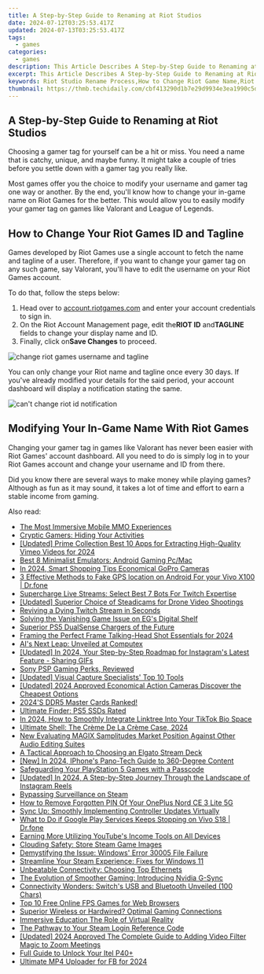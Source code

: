 ```yaml
---
title: A Step-by-Step Guide to Renaming at Riot Studios
date: 2024-07-12T03:25:53.417Z
updated: 2024-07-13T03:25:53.417Z
tags:
  - games
categories:
  - games
description: This Article Describes A Step-by-Step Guide to Renaming at Riot Studios
excerpt: This Article Describes A Step-by-Step Guide to Renaming at Riot Studios
keywords: Riot Studio Rename Process,How to Change Riot Game Name,Riot Studio Naming Guide,Renaming in Riot Games Step-by-Step,Riot Studios Renamation Procedures,Guide to Altering Riot Studio Brand Identity,a step by step guide to renaming at riot studios
thumbnail: https://thmb.techidaily.com/cbf413290d1b7e29d9934e3ea1990c5dc72e7e77a07dc3de6c6added5ee7ee53.jpg
---
```


## A Step-by-Step Guide to Renaming at Riot Studios

 Choosing a gamer tag for yourself can be a hit or miss. You need a name that is catchy, unique, and maybe funny. It might take a couple of tries before you settle down with a gamer tag you really like.

 Most games offer you the choice to modify your username and gamer tag one way or another. By the end, you'll know how to change your in-game name on Riot Games for the better. This would allow you to easily modify your gamer tag on games like Valorant and League of Legends.

## How to Change Your Riot Games ID and Tagline

 Games developed by Riot Games use a single account to fetch the name and tagline of a user. Therefore, if you want to change your gamer tag on any such game, say Valorant, you'll have to edit the username on your Riot Games account.

To do that, follow the steps below:

1. Head over to [account.riotgames.com](https://account.riotgames.com) and enter your account credentials to sign in.
2. On the Riot Account Management page, edit the**RIOT ID** and**TAGLINE** fields to change your display name and ID.
3. Finally, click on**Save Changes** to proceed.

![change riot games username and tagline](https://static1.makeuseofimages.com/wordpress/wp-content/uploads/2021/12/change-riot-games-username-and-tagline.png)

 You can only change your Riot name and tagline once every 30 days. If you've already modified your details for the said period, your account dashboard will display a notification stating the same.

![can't change riot id notification](https://static1.makeuseofimages.com/wordpress/wp-content/uploads/2021/12/cant-change-riot-id-notification.png)

## Modifying Your In-Game Name With Riot Games

 Changing your gamer tag in games like Valorant has never been easier with Riot Games' account dashboard. All you need to do is simply log in to your Riot Games account and change your username and ID from there.

 Did you know there are several ways to make money while playing games? Although as fun as it may sound, it takes a lot of time and effort to earn a stable income from gaming.


<ins class="adsbygoogle"
     style="display:block"
     data-ad-format="autorelaxed"
     data-ad-client="ca-pub-7571918770474297"
     data-ad-slot="1223367746"></ins>



<ins class="adsbygoogle"
     style="display:block"
     data-ad-client="ca-pub-7571918770474297"
     data-ad-slot="8358498916"
     data-ad-format="auto"
     data-full-width-responsive="true"></ins>



<span class="atpl-alsoreadstyle">Also read:</span>
<div><ul>
<li><a href="https://games-able.techidaily.com/the-most-immersive-mobile-mmo-experiences/"><u>The Most Immersive Mobile MMO Experiences</u></a></li>
<li><a href="https://games-able.techidaily.com/cryptic-gamers-hiding-your-activities/"><u>Cryptic Gamers: Hiding Your Activities</u></a></li>
<li><a href="https://vimeo-videos.techidaily.com/updated-prime-collection-best-10-apps-for-extracting-high-quality-vimeo-videos-for-2024/"><u>[Updated] Prime Collection  Best 10 Apps for Extracting High-Quality Vimeo Videos for 2024</u></a></li>
<li><a href="https://games-able.techidaily.com/best-8-minimalist-emulators-android-gaming-pcmac/"><u>Best 8 Minimalist Emulators: Android Gaming Pc/Mac</u></a></li>
<li><a href="https://extra-approaches.techidaily.com/in-2024-smart-shopping-tips-economical-gopro-cameras/"><u>In 2024, Smart Shopping Tips  Economical GoPro Cameras</u></a></li>
<li><a href="https://android-location.techidaily.com/3-effective-methods-to-fake-gps-location-on-android-for-your-vivo-x100-drfone-by-drfone-virtual/"><u>3 Effective Methods to Fake GPS location on Android For your Vivo X100 | Dr.fone</u></a></li>
<li><a href="https://games-able.techidaily.com/supercharge-live-streams-select-best-7-bots-for-twitch-expertise/"><u>Supercharge Live Streams: Select Best 7 Bots For Twitch Expertise</u></a></li>
<li><a href="https://some-skills.techidaily.com/updated-superior-choice-of-steadicams-for-drone-video-shootings/"><u>[Updated] Superior Choice of Steadicams for Drone Video Shootings</u></a></li>
<li><a href="https://extra-resources.techidaily.com/reviving-a-dying-twitch-stream-in-seconds/"><u>Reviving a Dying Twitch Stream in Seconds</u></a></li>
<li><a href="https://games-able.techidaily.com/solving-the-vanishing-game-issue-on-egs-digital-shelf/"><u>Solving the Vanishing Game Issue on EG's Digital Shelf</u></a></li>
<li><a href="https://games-able.techidaily.com/superior-ps5-dualsense-chargers-of-the-future/"><u>Superior PS5 DualSense Chargers of the Future</u></a></li>
<li><a href="https://youtube-help.techidaily.com/framing-the-perfect-frame-talking-head-shot-essentials-for-2024/"><u>Framing the Perfect Frame  Talking-Head Shot Essentials for 2024</u></a></li>
<li><a href="https://games-able.techidaily.com/ais-next-leap-unveiled-at-computex/"><u>AI's Next Leap: Unveiled at Computex</u></a></li>
<li><a href="https://instagram-clips.techidaily.com/updated-in-2024-your-step-by-step-roadmap-for-instagrams-latest-feature-sharing-gifs/"><u>[Updated] In 2024, Your Step-by-Step Roadmap for Instagram's Latest Feature - Sharing GIFs</u></a></li>
<li><a href="https://games-able.techidaily.com/sony-psp-gaming-perks-reviewed/"><u>Sony PSP Gaming Perks, Reviewed</u></a></li>
<li><a href="https://remote-screen-capture.techidaily.com/updated-visual-capture-specialists-top-10-tools/"><u>[Updated] Visual Capture Specialists' Top 10 Tools</u></a></li>
<li><a href="https://fox-hovers.techidaily.com/updated-2024-approved-economical-action-cameras-discover-the-cheapest-options/"><u>[Updated] 2024 Approved  Economical Action Cameras  Discover the Cheapest Options</u></a></li>
<li><a href="https://games-able.techidaily.com/1719173202710-2024s-ddr5-master-cards-ranked/"><u>2024'S DDR5 Master Cards Ranked!</u></a></li>
<li><a href="https://games-able.techidaily.com/ultimate-finder-ps5-ssds-rated/"><u>Ultimate Finder: PS5 SSDs Rated</u></a></li>
<li><a href="https://some-knowledge.techidaily.com/in-2024-how-to-smoothly-integrate-linktree-into-your-tiktok-bio-space/"><u>In 2024, How to Smoothly Integrate Linktree Into Your TikTok Bio Space</u></a></li>
<li><a href="https://games-able.techidaily.com/ultimate-shell-the-creme-de-la-creme-case-2024/"><u>Ultimate Shell: The Crème De La Crème Case, 2024</u></a></li>
<li><a href="https://audio-editing.techidaily.com/new-evaluating-magix-samplitudes-market-position-against-other-audio-editing-suites/"><u>New Evaluating MAGIX Samplitudes Market Position Against Other Audio Editing Suites</u></a></li>
<li><a href="https://games-able.techidaily.com/a-tactical-approach-to-choosing-an-elgato-stream-deck/"><u>A Tactical Approach to Choosing an Elgato Stream Deck</u></a></li>
<li><a href="https://facebook-video-recording.techidaily.com/new-in-2024-iphones-pano-tech-guide-to-360-degree-content/"><u>[New] In 2024, IPhone's Pano-Tech Guide to 360-Degree Content</u></a></li>
<li><a href="https://games-able.techidaily.com/safeguarding-your-playstation-5-games-with-a-passcode/"><u>Safeguarding Your PlayStation 5 Games with a Passcode</u></a></li>
<li><a href="https://instagram-videos.techidaily.com/updated-in-2024-a-step-by-step-journey-through-the-landscape-of-instagram-reels/"><u>[Updated] In 2024, A Step-by-Step Journey Through the Landscape of Instagram Reels</u></a></li>
<li><a href="https://games-able.techidaily.com/bypassing-surveillance-on-steam/"><u>Bypassing Surveillance on Steam</u></a></li>
<li><a href="https://easy-unlock-android.techidaily.com/how-to-remove-forgotten-pin-of-your-oneplus-nord-ce-3-lite-5g-by-drfone-android/"><u>How to Remove Forgotten PIN Of Your OnePlus Nord CE 3 Lite 5G</u></a></li>
<li><a href="https://games-able.techidaily.com/sync-up-smoothly-implementing-controller-updates-virtually/"><u>Sync Up: Smoothly Implementing Controller Updates Virtually</u></a></li>
<li><a href="https://howto.techidaily.com/what-to-do-if-google-play-services-keeps-stopping-on-vivo-s18-drfone-by-drfone-fix-android-problems-fix-android-problems/"><u>What to Do if Google Play Services Keeps Stopping on Vivo S18 | Dr.fone</u></a></li>
<li><a href="https://youtube-videos.techidaily.com/earning-more-utilizing-youtubes-income-tools-on-all-devices/"><u>Earning More  Utilizing YouTube's Income Tools on All Devices</u></a></li>
<li><a href="https://games-able.techidaily.com/clouding-safety-store-steam-game-images/"><u>Clouding Safety: Store Steam Game Images</u></a></li>
<li><a href="https://games-able.techidaily.com/demystifying-the-issue-windows-error-30005-file-failure/"><u>Demystifying the Issue: Windows' Error 30005 File Failure</u></a></li>
<li><a href="https://games-able.techidaily.com/streamline-your-steam-experience-fixes-for-windows-11/"><u>Streamline Your Steam Experience: Fixes for Windows 11</u></a></li>
<li><a href="https://games-able.techidaily.com/unbeatable-connectivity-choosing-top-ethernets/"><u>Unbeatable Connectivity: Choosing Top Ethernets</u></a></li>
<li><a href="https://games-able.techidaily.com/the-evolution-of-smoother-gaming-introducing-nvidia-g-sync/"><u>The Evolution of Smoother Gaming: Introducing Nvidia G-Sync</u></a></li>
<li><a href="https://games-able.techidaily.com/connectivity-wonders-switchs-usb-and-bluetooth-unveiled-100-chars/"><u>Connectivity Wonders: Switch's USB and Bluetooth Unveiled (100 Chars)</u></a></li>
<li><a href="https://games-able.techidaily.com/top-10-free-online-fps-games-for-web-browsers/"><u>Top 10 Free Online FPS Games for Web Browsers</u></a></li>
<li><a href="https://games-able.techidaily.com/superior-wireless-or-hardwired-optimal-gaming-connections/"><u>Superior Wireless or Hardwired? Optimal Gaming Connections</u></a></li>
<li><a href="https://extra-resources.techidaily.com/immersive-education-the-role-of-virtual-reality/"><u>Immersive Education  The Role of Virtual Reality</u></a></li>
<li><a href="https://games-able.techidaily.com/the-pathway-to-your-steam-login-reference-code/"><u>The Pathway to Your Steam Login Reference Code</u></a></li>
<li><a href="https://vp-tips.techidaily.com/updated-2024-approved-the-complete-guide-to-adding-video-filter-magic-to-zoom-meetings/"><u>[Updated] 2024 Approved  The Complete Guide to Adding Video Filter Magic to Zoom Meetings</u></a></li>
<li><a href="https://unlock-android.techidaily.com/full-guide-to-unlock-your-itel-p40plus-by-drfone-android/"><u>Full Guide to Unlock Your Itel P40+</u></a></li>
<li><a href="https://facebook-video-content.techidaily.com/ultimate-mp4-uploader-for-fb-for-2024/"><u>Ultimate MP4 Uploader for FB for 2024</u></a></li>
</ul></div>
